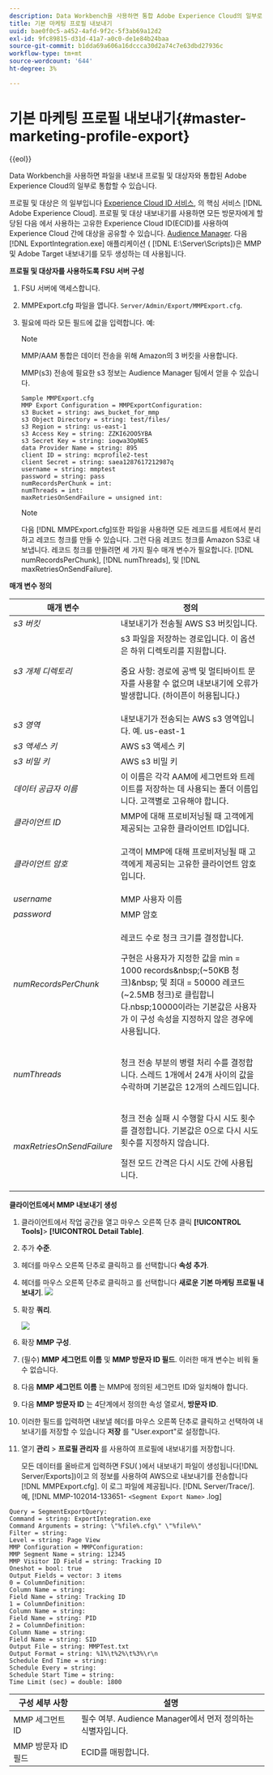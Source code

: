 ```yaml
---
description: Data Workbench을 사용하면 통합 Adobe Experience Cloud의 일부로 프로필 및 대상 내보내기와 통합하도록 파일을 내보낼 수 있습니다.
title: 기본 마케팅 프로필 내보내기
uuid: bae0f0c5-a452-4afd-9f2c-5f3ab69a12d2
exl-id: 9fc89815-d31d-41a7-a0c0-de1e84b24baa
source-git-commit: b1dda69a606a16dccca30d2a74c7e63dbd27936c
workflow-type: tm+mt
source-wordcount: '644'
ht-degree: 3%

---
```


# 기본 마케팅 프로필 내보내기{#master-marketing-profile-export}

{{eol}}

Data Workbench을 사용하면 파일을 내보내 프로필 및 대상자와 통합된 Adobe Experience Cloud의 일부로 통합할 수 있습니다.

<!-- <a id="section_731922BC8628479198A41EF3EA72F2FF"></a> -->

프로필 및 대상은 의 일부입니다 [Experience Cloud ID 서비스](https://experienceleague.adobe.com/docs/id-service/using/home.html?lang=ko-KR), 의 핵심 서비스 [!DNL Adobe Experience Cloud]. 프로필 및 대상 내보내기를 사용하면 모든 방문자에게 할당된 다음 에서 사용하는 고유한 Experience Cloud ID(ECID)를 사용하여 Experience Cloud 간에 대상을 공유할 수 있습니다. [Audience Manager](https://experienceleague.adobe.com/docs/audience-manager/user-guide/aam-home.html). 다음 [!DNL ExportIntegration.exe] 애플리케이션 ( [!DNL E:\Server\Scripts])은 MMP 및 Adobe Target 내보내기를 모두 생성하는 데 사용됩니다.

**프로필 및 대상자를 사용하도록 FSU 서버 구성**

1. FSU 서버에 액세스합니다.
1. MMPExport.cfg 파일을 엽니다. `Server/Admin/Export/MMPExport.cfg`.
1. 필요에 따라 모든 필드에 값을 입력합니다. 예:

   >[!NOTE]
   >
   >MMP/AAM 통합은 데이터 전송을 위해 Amazon의 3 버킷을 사용합니다.
   >
   >
   >MMP(s3) 전송에 필요한 s3 정보는 Audience Manager 팀에서 얻을 수 있습니다.

   ```
   Sample MMPExport.cfg
   MMP Export Configuration = MMPExportConfiguration: 
   s3 Bucket = string: aws_bucket_for_mmp 
   s3 Object Directory = string: test/files/ 
   s3 Region = string: us-east-1 
   s3 Access Key = string: ZZKI62OO5YBA 
   s3 Secret Key = string: ioqwa3OpNE5 
   data Provider Name = string: 895 
   client ID = string: mcprofile2-test 
   client Secret = string: saea1287617212987q 
   username = string: mmptest 
   password = string: pass 
   numRecordsPerChunk = int:  
   numThreads = int:  
   maxRetriesOnSendFailure = unsigned int:
   ```

   >[!NOTE]
   >
   >다음 [!DNL MMPExport.cfg]또한 파일을 사용하면 모든 레코드를 세트에서 분리하고 레코드 청크를 만들 수 있습니다. 그런 다음 레코드 청크를 Amazon S3로 내보냅니다. 레코드 청크를 만들려면 세 가지 필수 매개 변수가 필요합니다. [!DNL numRecordsPerChunk], [!DNL numThreads], 및 [!DNL maxRetriesOnSendFailure].

**매개 변수 정의**

<table id="table_DDEFBC45895A4663973F9C2EB9052FEF"> 
 <thead> 
  <tr> 
   <th colname="col1" class="entry"> 매개 변수 </th> 
   <th colname="col2" class="entry"> 정의 </th> 
  </tr> 
 </thead>
 <tbody> 
  <tr> 
   <td colname="col1"> <i>s3 버킷</i> </td> 
   <td colname="col2"> 내보내기가 전송될 AWS S3 버킷입니다. </td> 
  </tr> 
  <tr> 
   <td colname="col1"> <i>s3 개체 디렉토리</i> </td> 
   <td colname="col2"> s3 파일을 저장하는 경로입니다. 이 옵션은 하위 디렉토리를 지원합니다. <p> <p>중요 사항: 경로에 공백 및 멀티바이트 문자를 사용할 수 없으며 내보내기에 오류가 발생합니다. (하이픈이 허용됩니다.) </p> </p> </td> 
  </tr> 
  <tr> 
   <td colname="col1"> <i>s3 영역</i> </td> 
   <td colname="col2"> 내보내기가 전송되는 AWS s3 영역입니다. 예. us-east-1 </td> 
  </tr> 
  <tr> 
   <td colname="col1"> <i>s3 액세스 키</i> </td> 
   <td colname="col2"> AWS s3 액세스 키 </td> 
  </tr> 
  <tr> 
   <td colname="col1"> <i>s3 비밀 키</i> </td> 
   <td colname="col2"> AWS s3 비밀 키 </td> 
  </tr> 
  <tr> 
   <td colname="col1"> <i>데이터 공급자 이름</i> </td> 
   <td colname="col2"> 이 이름은 각각 AAM에 세그먼트와 트레이트를 저장하는 데 사용되는 폴더 이름입니다. 고객별로 고유해야 합니다. </td> 
  </tr> 
  <tr> 
   <td colname="col1"> <i>클라이언트 ID</i> </td> 
   <td colname="col2"> MMP에 대해 프로비저닝될 때 고객에게 제공되는 고유한 클라이언트 ID입니다. </td> 
  </tr> 
  <tr> 
   <td colname="col1"> <i>클라이언트 암호</i> </td> 
   <td colname="col2"> <p><i></i>고객이 MMP에 대해 프로비저닝될 때 고객에게 제공되는 고유한 클라이언트 암호입니다. </p> </td> 
  </tr> 
  <tr> 
   <td colname="col1"> <i>username</i> </td> 
   <td colname="col2"> MMP 사용자 이름 </td> 
  </tr> 
  <tr> 
   <td colname="col1"> <i>password</i> </td> 
   <td colname="col2"> MMP 암호 </td> 
  </tr> 
  <tr> 
   <td colname="col1"> <i>numRecordsPerChunk</i> </td> 
   <td colname="col2"> <p>레코드 수로 청크 크기를 결정합니다. </p> <p>구현은 사용자가 지정한 값을 min = 1000 records&amp;nbsp;(~50KB 청크)&amp;nbsp; 및 최대 = 50000 레코드(~2.5MB 청크)로 클립합니다.nbsp;10000이라는 기본값은 사용자가 이 구성 속성을 지정하지 않은 경우에 사용됩니다. </p> </td> 
  </tr> 
  <tr> 
   <td colname="col1"> <i>numThreads</i> </td> 
   <td colname="col2"> <p>청크 전송 부분의 병렬 처리 수를 결정합니다. 스레드 1개에서 24개 사이의 값을 수락하며 기본값은 12개의 스레드입니다. </p> </td> 
  </tr> 
  <tr> 
   <td colname="col1"> <i>maxRetriesOnSendFailure</i> </td> 
   <td colname="col2"> <p>청크 전송 실패 시 수행할 다시 시도 횟수를 결정합니다. 기본값은 0으로 다시 시도 횟수를 지정하지 않습니다. </p> <p>절전 모드 간격은 다시 시도 간에 사용됩니다. </p> </td> 
  </tr> 
 </tbody> 
</table>

**클라이언트에서 MMP 내보내기 생성**

1. 클라이언트에서 작업 공간을 열고 마우스 오른쪽 단추 클릭 **[!UICONTROL Tools]**> **[!UICONTROL Detail Table]**.
1. 추가 **수준**.
1. 헤더를 마우스 오른쪽 단추로 클릭하고 를 선택합니다 **속성 추가**.
1. 헤더를 마우스 오른쪽 단추로 클릭하고 를 선택합니다 **새로운 기본 마케팅 프로필 내보내기**. ![](assets/mmp_mmp_export.png)
1. 확장 **쿼리**.

   ![](assets/mmp_mmp_query.png)

1. 확장 **MMP 구성**.
1. (필수) **MMP 세그먼트 이름** 및 **MMP 방문자 ID 필드**. 이러한 매개 변수는 비워 둘 수 없습니다.
1. 다음 **MMP 세그먼트 이름** 는 MMP에 정의된 세그먼트 ID와 일치해야 합니다.
1. 다음 **MMP 방문자 ID** 는 4단계에서 정의한 속성 열로서, **방문자 ID**.
1. 이러한 필드를 입력하면 내보낼 헤더를 마우스 오른쪽 단추로 클릭하고 선택하여 내보내기를 저장할 수 있습니다 **저장** 를 &quot;User\.export&quot;로 설정합니다.
1. 열기 **관리** > **프로필 관리자** 를 사용하여 프로필에 내보내기를 저장합니다.

   모든 데이터를 올바르게 입력하면 FSU( )에서 내보내기 파일이 생성됩니다[!DNL Server/Exports])이고 의 정보를 사용하여 AWS으로 내보내기를 전송합니다 [!DNL MMPExport.cfg]. 이 로그 파일에 제공됩니다. [!DNL Server/Trace/]. 예, [!DNL MMP-102014-133651- `<Segment Export Name>` .log]

```
Query = SegmentExportQuery: 
Command = string: ExportIntegration.exe 
Command Arguments = string: \"%file%.cfg\" \"%file%\" 
Filter = string: 
Level = string: Page View 
MMP Configuration = MMPConfiguration: 
MMP Segment Name = string: 12345 
MMP Visitor ID Field = string: Tracking ID 
Oneshot = bool: true 
Output Fields = vector: 3 items 
0 = ColumnDefinition: 
Column Name = string: 
Field Name = string: Tracking ID 
1 = ColumnDefinition: 
Column Name = string: 
Field Name = string: PID 
2 = ColumnDefinition: 
Column Name = string: 
Field Name = string: SID 
Output File = string: MMPTest.txt 
Output Format = string: %1%\t%2%\t%3%\r\n 
Schedule End Time = string: 
Schedule Every = string: 
Schedule Start Time = string: 
Time Limit (sec) = double: 1800 
```

| 구성 세부 사항 | 설명 |
|---|---|
| MMP 세그먼트 ID | 필수 여부. Audience Manager에서 먼저 정의하는 식별자입니다. |
| MMP 방문자 ID 필드 | ECID를 매핑합니다. |
